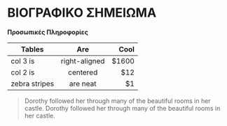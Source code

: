 # ΒΙΟΓΡΑΦΙΚΟ ΣΗΜΕΙΩΜΑ

**Προσωπικές Πληροφορίες**



| Tables        | Are           | Cool  |
| ------------- |:-------------:| -----:|
| col 3 is      | right-aligned | $1600 |
| col 2 is      | centered      |   $12 |
| zebra stripes | are neat      |    $1 |

> Dorothy followed her through many of
the beautiful rooms in her castle.
> Dorothy followed her through many of
the beautiful rooms in her castle.
